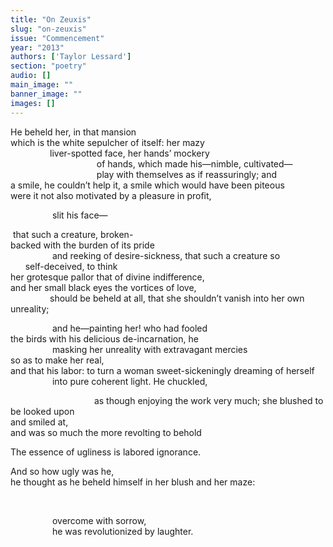```yaml
---
title: "On Zeuxis"
slug: "on-zeuxis"
issue: "Commencement"
year: "2013"
authors: ['Taylor Lessard']
section: "poetry"
audio: []
main_image: ""
banner_image: ""
images: []
---
```

He beheld her, in that mansion  
which is the white sepulcher of itself: her mazy  
                liver-spotted face, her hands’ mockery  
                                   of hands, which made his—nimble, cultivated—  
                                   play with themselves as if reassuringly; and  
a smile, he couldn’t help it, a smile which would have been piteous  
were it not also motivated by a pleasure in profit,

                 slit his face—

 that such a creature, broken-  
backed with the burden of its pride  
                 and reeking of desire-sickness, that such a creature so  
      self-deceived, to think  
her grotesque pallor that of divine indifference,  
and her small black eyes the vortices of love,  
                should be beheld at all, that she shouldn’t vanish into her own  
unreality;

 

                 and he—painting her! who had fooled  
the birds with his delicious de-incarnation, he  
                 masking her unreality with extravagant mercies  
so as to make her real,  
and that his labor: to turn a woman sweet-sickeningly dreaming of herself  
                 into pure coherent light. He chuckled, 

                                  as though enjoying the work very much; she blushed to be looked upon  
and smiled at,  
and was so much the more revolting to behold

The essence of ugliness is labored ignorance.

 And so how ugly was he,  
he thought as he beheld himself in her blush and her maze:

 

                 overcome with sorrow,  
                 he was revolutionized by laughter. 

